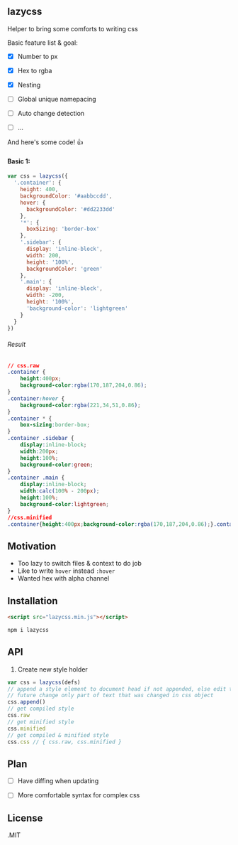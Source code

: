 ## lazycss
Helper to bring some comforts to writing css

Basic feature list & goal:

 - [x] Number to px
 - [x] Hex to rgba
 - [x] Nesting
 - [ ] Global unique namepacing
 - [ ] Auto change detection
 - [ ] ... 


And here's some code! :+1:

#### Basic 1:
```javascript
var css = lazycss({
  '.container': {
    height: 400,
    backgroundColor: '#aabbccdd',
    hover: {
      backgroundColor: '#dd2233dd'
    },
    '*': {
      boxSizing: 'border-box'
    },
    '.sidebar': {
      display: 'inline-block',
      width: 200,
      height: '100%',
      backgroundColor: 'green'
    },
    '.main': {
      display: 'inline-block',
      width: -200,
      height: '100%',
      'background-color': 'lightgreen'
    }
  }
})
```
###### Result
```CSS
// css.raw
.container {
	height:400px;
	background-color:rgba(170,187,204,0.86);
}
.container:hover {
	background-color:rgba(221,34,51,0.86);
}
.container * {
	box-sizing:border-box;
}
.container .sidebar {
	display:inline-block;
	width:200px;
	height:100%;
	background-color:green;
}
.container .main {
	display:inline-block;
	width:calc(100% - 200px);
	height:100%;
	background-color:lightgreen;
}
//css.minified
.container{height:400px;background-color:rgba(170,187,204,0.86);}.container:hover{background-color:rgba(221,34,51,0.86);}.container *{box-sizing:border-box;}.container .sidebar{display:inline-block;width:200px;height:100%;background-color:green;}.container .main{display:inline-block;width:calc(100%-200px);height:100%;background-color:lightgreen;}
```

## Motivation
- Too lazy to switch files & context to do job
- Like to write `hover` instead `:hover`
- Wanted hex with alpha channel


## Installation
```HTML
<script src="lazycss.min.js"></script>
```
```javascript
npm i lazycss
```

## API

1. Create new style holder
```javascript
var css = lazycss(defs)
// append a style element to document head if not appended, else edit text content
// future change only part of text that was changed in css object
css.append()
// get compiled style
css.raw
// get minified style
css.minified
// get compiled & minified style
css.css // { css.raw, css.minified }
```

## Plan
- [ ] Have diffing when updating
- [ ] More comfortable syntax for complex css


## License
.MIT
